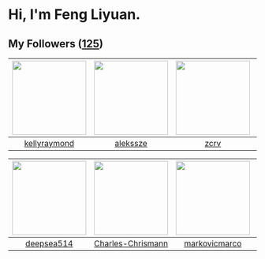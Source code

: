 # Hi, I'm Feng Liyuan.

## My Followers ([125](https://github.com/SunRunAway?tab=followers))

| <img src="https://avatars.githubusercontent.com/u/58126365?v=4" width="150" height="150" /> | <img src="https://avatars.githubusercontent.com/u/65283311?v=4" width="150" height="150" /> | <img src="https://avatars.githubusercontent.com/u/119645983?v=4" width="150" height="150" /> | <img src="https://avatars.githubusercontent.com/u/43768654?v=4" width="150" height="150" /> |
| :-----------------------------------------------------------------------------------------: | :-----------------------------------------------------------------------------------------: | :------------------------------------------------------------------------------------------: | :-----------------------------------------------------------------------------------------: |
|                       [kellyraymond](https://github.com/kellyraymond)                       |                           [alekssze](https://github.com/alekssze)                           |                                [zcrv](https://github.com/zcrv)                               |                            [erwadba](https://github.com/erwadba)                            |

| <img src="https://avatars.githubusercontent.com/u/74522790?v=4" width="150" height="150" /> | <img src="https://avatars.githubusercontent.com/u/78157563?v=4" width="150" height="150" /> | <img src="https://avatars.githubusercontent.com/u/52882128?v=4" width="150" height="150" /> | <img src="https://avatars.githubusercontent.com/u/88874211?v=4" width="150" height="150" /> |
| :-----------------------------------------------------------------------------------------: | :-----------------------------------------------------------------------------------------: | :-----------------------------------------------------------------------------------------: | :-----------------------------------------------------------------------------------------: |
|                         [deepsea514](https://github.com/deepsea514)                         |                  [Charles-Chrismann](https://github.com/Charles-Chrismann)                  |                      [markovicmarco](https://github.com/markovicmarco)                      |                          [xxxkangle](https://github.com/xxxkangle)                          |